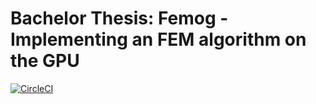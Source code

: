 # Bachelor Thesis: Femog - Implementing an FEM algorithm on the GPU

[![CircleCI](https://circleci.com/gh/lyrahgames/femog.svg?style=svg)](https://circleci.com/gh/lyrahgames/femog)